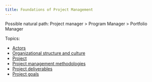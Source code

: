 ```yaml
---
title: Foundations of Project Management
---
```

Possible natural path: Project manager > Program Manager > Portfolio Manager


Topics:
- [Actors](danielesalvatore/project-management/foundations-of-project-management/actors/actors.md)
- [Organizational structure and culture](danielesalvatore/project-management/foundations-of-project-management/organisational-structure-and-culture/organizational-structure-and-culture.md)
- [Project](danielesalvatore/project-management/foundations-of-project-management/project/project.md)
- [Project management methodologies](danielesalvatore/project-management/foundations-of-project-management/project-management-methodologies.md)
- [Project deliverables](danielesalvatore/project-management/foundations-of-project-management/project-deliverables.md)
- [Project goals](danielesalvatore/project-management/foundations-of-project-management/project-goals.md)


